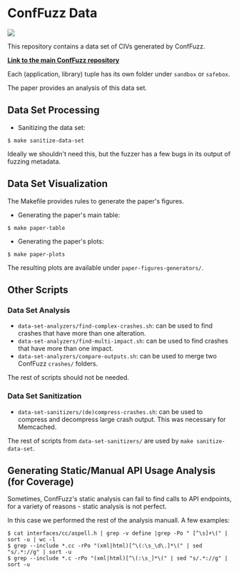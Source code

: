 # ConfFuzz Data

[![](https://img.shields.io/badge/arXiv-paper-red)](https://arxiv.org/abs/2212.12904)

This repository contains a data set of CIVs generated by ConfFuzz.

[**Link to the main ConfFuzz repository**](https://github.com/conffuzz/conffuzz)

Each (application, library) tuple has its own folder under `sandbox` or `safebox`.

The paper provides an analysis of this data set.

## Data Set Processing

- Sanitizing the data set:

```
$ make sanitize-data-set
```

Ideally we shouldn't need this, but the fuzzer has a few bugs in its output of fuzzing metadata.

## Data Set Visualization

The Makefile provides rules to generate the paper's figures.

- Generating the paper's main table:

```
$ make paper-table
```

- Generating the paper's plots:

```
$ make paper-plots
```

The resulting plots are available under `paper-figures-generators/`.

## Other Scripts

### Data Set Analysis

- `data-set-analyzers/find-complex-crashes.sh`: can be used to find crashes that have more than one alteration.
- `data-set-analyzers/find-multi-impact.sh`: can be used to find crashes that have more than one impact.
- `data-set-analyzers/compare-outputs.sh`: can be used to merge two ConfFuzz `crashes/` folders.

The rest of scripts should not be needed.

### Data Set Sanitization

- `data-set-sanitizers/(de)compress-crashes.sh`: can be used to compress and decompress large crash output. This was necessary for Memcached.

The rest of scripts from `data-set-sanitizers/` are used by `make sanitize-data-set`.

## Generating Static/Manual API Usage Analysis (for Coverage)

Sometimes, ConfFuzz's static analysis can fail to find calls to API endpoints,
for a variety of reasons - static analysis is not perfect.

In this case we performed the rest of the analysis manuall. A few examples:

```
$ cat interfaces/cc/aspell.h | grep -v define |grep -Po " [^\s]+\(" | sort -u | wc -l
$ grep --include *.cc -rPo "(xml|html)[^\(:\s_\d\.]*\(" | sed "s/.*://g" | sort -u
$ grep --include *.c -rPo "(xml|html)[^\(:\s_]*\(" | sed "s/.*://g" | sort -u
```

